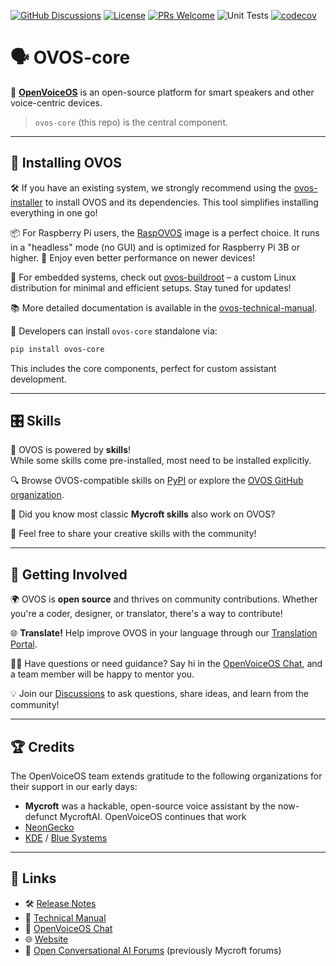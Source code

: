 [![GitHub Discussions](https://img.shields.io/github/discussions/OpenVoiceOS/OpenVoiceOS?label=OVOS%20Discussions)](https://github.com/OpenVoiceOS/OpenVoiceOS/discussions)
[![License](https://img.shields.io/badge/License-Apache%202.0-blue.svg)](LICENSE.md)
[![PRs Welcome](https://img.shields.io/badge/PRs-welcome-brightgreen.svg)](http://makeapullrequest.com)
![Unit Tests](https://github.com/OpenVoiceOS/ovos-core/actions/workflows/unit_tests.yml/badge.svg)
[![codecov](https://codecov.io/gh/OpenVoiceOS/ovos-core/branch/dev/graph/badge.svg?token=CS7WJH4PO2)](https://codecov.io/gh/OpenVoiceOS/ovos-core)

# 🗣️ OVOS-core

🌟 **[OpenVoiceOS](https://openvoiceos.org/)** is an open-source platform for smart speakers and other voice-centric devices. 

> `ovos-core` (this repo) is the central component. 

---

## 🚀 Installing OVOS

🛠️ If you have an existing system, we strongly recommend using the [ovos-installer](https://github.com/OpenVoiceOS/ovos-installer) to install OVOS and its dependencies. This tool simplifies installing everything in one go!  

📦 For Raspberry Pi users, the [RaspOVOS](https://github.com/OpenVoiceOS/RaspOVOS) image is a perfect choice. It runs in a "headless" mode (no GUI) and is optimized for Raspberry Pi 3B or higher. 💨 Enjoy even better performance on newer devices!  

🔧 For embedded systems, check out [ovos-buildroot](https://github.com/OpenVoiceOS/ovos-buildroot) – a custom Linux distribution for minimal and efficient setups. Stay tuned for updates!  

📚 More detailed documentation is available in the [ovos-technical-manual](https://openvoiceos.github.io/ovos-technical-manual).  

🎯 Developers can install `ovos-core` standalone via:  
```bash
pip install ovos-core
```  
This includes the core components, perfect for custom assistant development.

---

## 🎛️ Skills

🌟 OVOS is powered by **skills**!  
While some skills come pre-installed, most need to be installed explicitly.  

🔍 Browse OVOS-compatible skills on [PyPI](https://pypi.org/search/?q=ovos-skill-) or explore the [OVOS GitHub organization](https://github.com/orgs/OpenVoiceOS/repositories?language=&q=skill&sort=&type=all).  

🤔 Did you know most classic **Mycroft skills** also work on OVOS?  

🎉 Feel free to share your creative skills with the community!

---

## 🤝 Getting Involved

🌍 OVOS is **open source** and thrives on community contributions. Whether you're a coder, designer, or translator, there's a way to contribute!  

🌐 **Translate!** Help improve OVOS in your language through our [Translation Portal](https://gitlocalize.com/users/OpenVoiceOS).  

🙋‍♂️ Have questions or need guidance? Say hi in the [OpenVoiceOS Chat](https://matrix.to/#/!XFpdtmgyCoPDxOMPpH:matrix.org?via=matrix.org), and a team member will be happy to mentor you.  

💡 Join our [Discussions](https://github.com/OpenVoiceOS/OpenVoiceOS/discussions) to ask questions, share ideas, and learn from the community!

---

## 🏆 Credits

The OpenVoiceOS team extends gratitude to the following organizations for their support in our early days:  
- **Mycroft** was a hackable, open-source voice assistant by the now-defunct MycroftAI. OpenVoiceOS continues that work
- [NeonGecko](https://neon.ai)  
- [KDE](https://kde.org) / [Blue Systems](https://blue-systems.com)  

---

## 🔗 Links

- 🛠️ [Release Notes](https://github.com/OpenVoiceOS/ovos-releases)
- 📘 [Technical Manual](https://openvoiceos.github.io/ovos-technical-manual)  
- 💬 [OpenVoiceOS Chat](https://matrix.to/#/!XFpdtmgyCoPDxOMPpH:matrix.org?via=matrix.org)  
- 🌐 [Website](https://openvoiceos.org)  
- 📣 [Open Conversational AI Forums](https://community.openconversational.ai/) (previously Mycroft forums)
```
